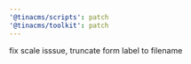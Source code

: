 ```yaml
---
'@tinacms/scripts': patch
'@tinacms/toolkit': patch
---
```


fix scale isssue, truncate form label to filename
